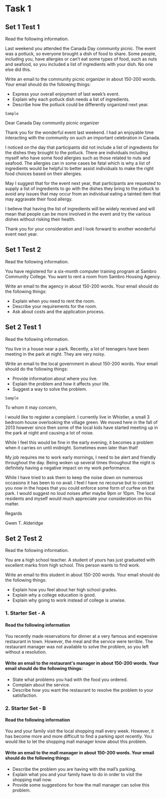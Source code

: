 # Task 1
## Set 1 Test 1

Read the following information.

Last weekend you attended the Canada Day community picnic. The event was a potluck, so everyone brought a dish of food to share. Some people, including you, have allergies or can’t eat some types of food, such as nuts and seafood, so you included a list of ingredients with your dish. No one else did this.

Write an email to the community picnic organizer in about 150-200 words. Your email should do the following things:

- Express your overall enjoyment of last week’s event.
- Explain why each potluck dish needs a list of ingredients.
- Describe how the potluck could be differently organized next year.

`Sample`

Dear Canada Day community picnic organizer

Thank you for the wonderful event last weekend. I had an enjoyable time interacting with the community on such an important celebration in Canada.

I noticed on the day that participants did not include a list of ingredients for the dishes they brought to the potluck. There are individuals including myself who have some food allergies such as those related to nuts and seafood. The allergies can in some cases be fatal which is why a list of ingredients would be helpful to better assist individuals to make the right food choices based on their allergies.

May I suggest that for the event next year, that participants are requested to supply a list of ingredients to go with the dishes they bring to the potluck to avoid any issues that may occur from an individual eating a tainted item that may aggravate their food allergy.

I believe that having the list of ingredients will be widely received and will mean that people can be more involved in the event and try the various dishes without risking their health.

Thank you for your consideration and I look forward to another wonderful event next year.

## Set 1 Test 2
Read the following information.

You have registered for a six-month computer training program at Sambro Community College. You want to rent a room from Sambro Housing Agency.

Write an email to the agency in about 150-200 words. Your email should do the following things:

- Explain when you need to rent the room.
- Describe your requirements for the room.
- Ask about costs and the application process.

## Set 2 Test 1

Read the following information.

You live in a house near a park. Recently, a lot of teenagers have been meeting in the park at night. They are very noisy.

Write an email to the local government in about 150-200 words. Your email should do the following things:

- Provide information about where you live.
- Explain the problem and how it affects your life.
- Suggest a way to solve the problem.

`Sample`

To whom it may concern,

I would like to register a complaint. I currently live in Whistler, a small 3 bedroom house overlooking the village green. We moved here in the fall of 2013 however since then some of the local kids have started meeting up in the park at night and causing a lot of noise.

While I feel this would be fine in the early evening, it becomes a problem when it carries on until midnight. Sometimes even later than that!

My job requires me to work early mornings, I need to be alert and friendly throughout the day. Being woken up several times throughout the night is definitely having a negative impact on my work performance.

While I have tried to ask them to keep the noise down on numerous occasions it has been to no avail. I feel I have no recourse but to contact you now in the hopes that you could enforce some form of curfew on the park. I would suggest no loud noises after maybe 9pm or 10pm. The local residents and myself would much appreciate your consideration on this matter.

Regards

Gwen T. Alderidge

## Set 2 Test 2

Read the following information.

You are a high school teacher. A student of yours has just graduated with excellent marks from high school. This person wants to find work.

Write an email to this student in about 150-200 words. Your email should do the following things:

- Explain how you feel about her high school grades.
- Explain why a college education is good.
- Explain why going to work instead of college is unwise.

### 1. Starter Set - A

#### Read the following information
You recently made reservations for dinner at a very famous and expensive restaurant in town. However, the meal and the service were terrible. The restaurant manager was not available to solve the problem, so you left without a resolution.
#### Write an email to the restaurant's manager in about 150-200 words. Your email should do the following things:
- State what problems you had with the food you ordered.
- Complain about the service.
- Describe how you want the restaurant to resolve the problem to your satisfaction.

### 2. Starter Set - B

#### Read the following information
You and your family visit the local shopping mall every week. However, it has become more and more difficult to find a parking spot recently. You would like to let the shopping mall manager know about this problem.
#### Write an email to the mall manager in about 150-200 words. Your email should do the following things:
- Describe the problem you are having with the mall’s parking.
- Explain what you and your family have to do in order to visit the shopping mall now.
- Provide some suggestions for how the mall manager can solve this problem.